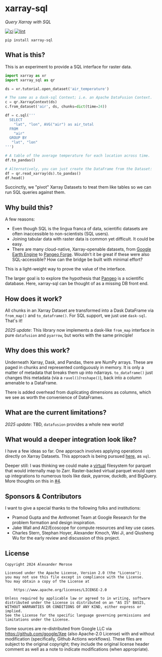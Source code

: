 # xarray-sql

_Query Xarray with SQL_

[![ci](https://github.com/alxmrs/xarray-sql/actions/workflows/ci.yml/badge.svg)](https://github.com/alxmrs/xarray-sql/actions/workflows/ci.yml)
[![lint](https://github.com/alxmrs/xarray-sql/actions/workflows/lint.yml/badge.svg)](https://github.com/alxmrs/xarray-sql/actions/workflows/lint.yml)

```shell
pip install xarray-sql
```

## What is this?

This is an experiment to provide a SQL interface for raster data.

```python
import xarray as xr
import xarray_sql as qr

ds = xr.tutorial.open_dataset('air_temperature')

# The same as a dask-sql Context; i.e. an Apache DataFusion Context.
c = qr.XarrayContext(ds)
c.from_dataset('air', ds, chunks=dict(time=24))

df = c.sql('''
  SELECT
    "lat", "lon", AVG("air") as air_total
  FROM 
    "air" 
  GROUP BY
   "lat", "lon"
''')

# A table of the average temperature for each location across time.
df.to_pandas()

# Alternatively, you can just create the DataFrame from the Dataset:
df = qr.read_xarray(ds).to_pandas()
df.head()
```

Succinctly, we "pivot" Xarray Datasets to treat them like tables so we can run
SQL queries against them.

## Why build this?

A few reasons:

* Even though SQL is the lingua franca of data, scientific datasets are often
  inaccessible to non-scientists (SQL users).
* Joining tabular data with raster data is common yet difficult. It could be
  easy.
* There are many cloud-native, Xarray-openable datasets,
  from [Google Earth Engine](https://github.com/google/Xee)
  to [Pangeo Forge](https://pangeo-forge.org/). Wouldn’t it be great if these
  were also SQL-accessible? How can the bridge be built with minimal effort?

This is a light-weight way to prove the value of the interface.

The larger goal is to explore the hypothesis that [Pangeo](https://pangeo.io/)
is a scientific database. Here, xarray-sql can be thought of as a missing DB 
front end.

## How does it work?

All chunks in an Xarray Dataset are transformed into a Dask DataFrame via
`from_map()` and `to_dataframe()`. For SQL support, we just use `dask-sql`.
That's it!

_2025 update_: This library now implements a dask-like `from_map` interface in 
pure `datafusion` and `pyarrow`, but works with the same principle!

## Why does this work?

Underneath Xarray, Dask, and Pandas, there are NumPy arrays. These are paged in
chunks and represented contiguously in memory. It is only a matter of metadata
that breaks them up into ndarrays. `to_dataframe()`
just changes this metadata (via a `ravel()`/`reshape()`), back into a column
amenable to a DataFrame.

There is added overhead from duplicating dimensions as columns, which we see as
worth the convenience of DataFrames.

## What are the current limitations?

_2025 update_: TBD, `datafusion` provides a whole new world!

## What would a deeper integration look like?

I have a few ideas so far. One approach involves applying operations directly on
Xarray Datasets. This approach is being pursued
[here](https://github.com/google/weather-tools/tree/main/xql), as `xql`.

Deeper still: I was thinking we could make
a [virtual](https://fsspec.github.io/kerchunk/)
filesystem for parquet that would internally map to Zarr. Raster-backed virtual
parquet would open up integrations to numerous tools like dask, pyarrow, duckdb,
and BigQuery. More thoughts on this
in [#4](https://github.com/alxmrs/xarray-sql/issues/4).

## Sponsors & Contributors

I want to give a special thanks to the following folks and institutions:

- Pramod Gupta and the Anthromet Team at Google Research for the problem
  formation and design inspiration.
- Jake Wall and AI2/Ecoscope for compute resources and key use cases.
- Charles Stern, Stephan Hoyer, Alexander Kmoch, Wei Ji, and Qiusheng Wu
  for the early review and discussion of this project.

## License

```
Copyright 2024 Alexander Merose

Licensed under the Apache License, Version 2.0 (the "License");
you may not use this file except in compliance with the License.
You may obtain a copy of the License at

    https://www.apache.org/licenses/LICENSE-2.0

Unless required by applicable law or agreed to in writing, software
distributed under the License is distributed on an "AS IS" BASIS,
WITHOUT WARRANTIES OR CONDITIONS OF ANY KIND, either express or implied.
See the License for the specific language governing permissions and
limitations under the License.
```

Some sources are re-distributed from Google LLC
via https://github.com/google/Xee (also Apache-2.0 License) with and without
modification (specifically, Github Actions workflows). These files are subject
to the original copyright; they include the original license header comment as
well as a note to indicate modifications (when appropriate).

